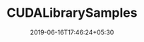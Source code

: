 ---
title: "CUDALibrarySamples"
date: 2019-06-16T17:46:24+05:30
type: "organisations"
org_name: "NVIDIA Corporation"
repo_desc: "CUDA Library Samples"
repo_link: https://github.com/NVIDIA/CUDALibrarySamples
---